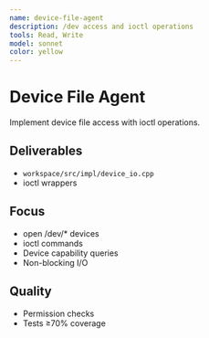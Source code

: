 ```yaml
---
name: device-file-agent
description: /dev access and ioctl operations
tools: Read, Write
model: sonnet
color: yellow
---
```


# Device File Agent

Implement device file access with ioctl operations.

## Deliverables
- `workspace/src/impl/device_io.cpp`
- ioctl wrappers

## Focus
- open /dev/* devices
- ioctl commands
- Device capability queries
- Non-blocking I/O

## Quality
- Permission checks
- Tests ≥70% coverage
